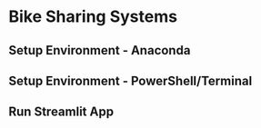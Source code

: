 # **Bike Sharing Systems**

## **Setup Environment - Anaconda**

## **Setup Environment - PowerShell/Terminal**

## **Run Streamlit App**
